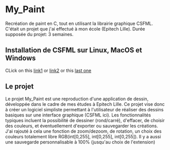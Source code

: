# My_Paint
Recréation de paint en C, tout en utilisant la librairie graphique CSFML.
C'était un projet que j'ai effectué à mon école (Epitech Lille).
Durée supposée du projet: 3 semaines.

## Installation de CSFML sur Linux, MacOS et Windows

CLick on this [link1](https://terminalroot.com/install-csfml-sfml-for-c-language/) or [link2](https://www.sfml-dev.org/download/csfml/) or this [last one](https://zikoure.me/blog/getting-started-csfml#example)

## Le projet

Le projet My_Paint est une reproduction d'une application de dessin, développée dans le cadre de mes études à Epitech Lille.
Ce projet vise donc à créer un logiciel simpliste permettant à l'utilisateur de réaliser des dessins basiques sur une interface graphique (CSFML ici).
Les fonctionnalités typiques incluent la possibilité de dessiner (rond/carré), d'effacer, de choisir des couleurs, et éventuellement d'exporter ou sauvegarder les créations.
J'ai rajouté à cela une fonction de zoom/dezoom, de rotation, un choix des couleurs totalement libre RGB(int[0,255], int[0,255], int[0,255]).
Il y a aussi une sauvegarde	personnalisable à 100% (jusqu'au choix de l'extension)
